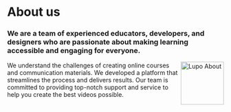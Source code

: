 
<h1> About us </h1>
<h3>  We are a team of experienced educators, developers, and designers who are passionate about making learning accessible and engaging for everyone. </h2>

<p>
<img src="https://lupo.ai/img/about.jpg" class="img-fluid" alt="Lupo About" height="100" align= "right">
We understand the challenges of creating online courses and communication materials. We developed a platform that streamlines the process and delivers results. Our team is committed to providing top-notch support and service to help you create the best videos possible.
</p>
